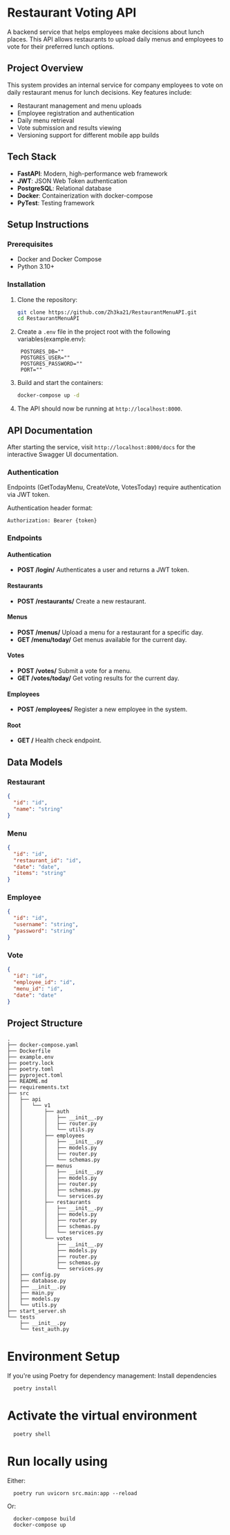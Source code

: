 # Restaurant Voting API

A backend service that helps employees make decisions about lunch places. This API allows restaurants to upload daily menus and employees to vote for their preferred lunch options.

## Project Overview

This system provides an internal service for company employees to vote on daily restaurant menus for lunch decisions. Key features include:

- Restaurant management and menu uploads
- Employee registration and authentication
- Daily menu retrieval
- Vote submission and results viewing
- Versioning support for different mobile app builds

## Tech Stack

- **FastAPI**: Modern, high-performance web framework
- **JWT**: JSON Web Token authentication
- **PostgreSQL**: Relational database
- **Docker**: Containerization with docker-compose
- **PyTest**: Testing framework

## Setup Instructions

### Prerequisites

- Docker and Docker Compose
- Python 3.10+

### Installation

1. Clone the repository:

   ```bash
   git clone https://github.com/Zh3ka21/RestaurantMenuAPI.git
   cd RestaurantMenuAPI
   ```

2. Create a `.env` file in the project root with the following variables(example.env):

   ```
    POSTGRES_DB=""
    POSTGRES_USER=""
    POSTGRES_PASSWORD=""
    PORT=""
   ```

3. Build and start the containers:

   ```bash
   docker-compose up -d
   ```

4. The API should now be running at `http://localhost:8000`.

## API Documentation

After starting the service, visit `http://localhost:8000/docs` for the interactive Swagger UI documentation.

### Authentication

Endpoints (GetTodayMenu, CreateVote, VotesToday) require authentication via JWT token.

Authentication header format:

```
Authorization: Bearer {token}
```

### Endpoints

#### Authentication

- **POST /login/**
  Authenticates a user and returns a JWT token.

#### Restaurants

- **POST /restaurants/**
  Create a new restaurant.

#### Menus

- **POST /menus/**
  Upload a menu for a restaurant for a specific day.
- **GET /menu/today/**
  Get menus available for the current day.

#### Votes

- **POST /votes/**
  Submit a vote for a menu.
- **GET /votes/today/**
  Get voting results for the current day.

#### Employees

- **POST /employees/**
  Register a new employee in the system.

#### Root

- **GET /**
  Health check endpoint.

## Data Models

### Restaurant

```json
{
  "id": "id",
  "name": "string"
}
```

### Menu

```json
{
  "id": "id",
  "restaurant_id": "id",
  "date": "date",
  "items": "string"
}
```

### Employee

```json
{
  "id": "id",
  "username": "string",
  "password": "string"
}
```

### Vote

```json
{
  "id": "id",
  "employee_id": "id",
  "menu_id": "id",
  "date": "date"
}
```

## Project Structure

```
.
├── docker-compose.yaml
├── Dockerfile
├── example.env
├── poetry.lock
├── poetry.toml
├── pyproject.toml
├── README.md
├── requirements.txt
├── src
│   ├── api
│   │   └── v1
│   │       ├── auth
│   │       │   ├── __init__.py
│   │       │   ├── router.py
│   │       │   └── utils.py
│   │       ├── employees
│   │       │   ├── __init__.py
│   │       │   ├── models.py
│   │       │   ├── router.py
│   │       │   └── schemas.py
│   │       ├── menus
│   │       │   ├── __init__.py
│   │       │   ├── models.py
│   │       │   ├── router.py
│   │       │   ├── schemas.py
│   │       │   └── services.py
│   │       ├── restaurants
│   │       │   ├── __init__.py
│   │       │   ├── models.py
│   │       │   ├── router.py
│   │       │   ├── schemas.py
│   │       │   └── services.py
│   │       └── votes
│   │           ├── __init__.py
│   │           ├── models.py
│   │           ├── router.py
│   │           ├── schemas.py
│   │           └── services.py
│   ├── config.py
│   ├── database.py
│   ├── __init__.py
│   ├── main.py
│   ├── models.py
│   └── utils.py
├── start_server.sh
└── tests
    ├── __init__.py
    └── test_auth.py
```

# Environment Setup

If you're using Poetry for dependency management:
Install dependencies

```
  poetry install
```

# Activate the virtual environment

```
  poetry shell
```

# Run locally using

Either:

```
  poetry run uvicorn src.main:app --reload
```

Or:

```
  docker-compose build
  docker-compose up
```
